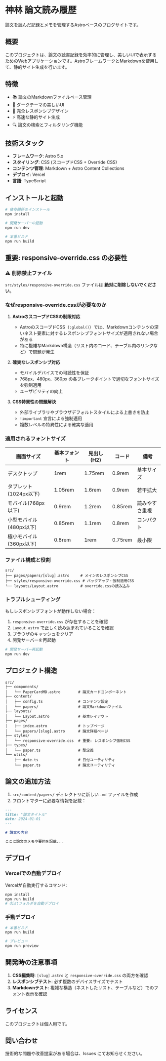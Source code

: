 # 神林 論文読み履歴

論文を読んだ記録とメモを管理するAstroベースのブログサイトです。

## 概要

このプロジェクトは、論文の読書記録を効率的に管理し、美しいUIで表示するためのWebアプリケーションです。AstroフレームワークとMarkdownを使用して、静的サイト生成を行います。

## 特徴

- 📚 論文のMarkdownファイルベース管理
- 🎨 ダークテーマの美しいUI
- 📱 完全レスポンシブデザイン
- ⚡ 高速な静的サイト生成
- 🔍 論文の検索とフィルタリング機能

## 技術スタック

- **フレームワーク**: Astro 5.x
- **スタイリング**: CSS (スコープドCSS + Override CSS)
- **コンテンツ管理**: Markdown + Astro Content Collections
- **デプロイ**: Vercel
- **言語**: TypeScript

## インストールと起動

```bash
# 依存関係のインストール
npm install

# 開発サーバーの起動
npm run dev

# 本番ビルド
npm run build
```

## 重要: responsive-override.css の必要性

### ⚠️ 削除禁止ファイル

`src/styles/responsive-override.css` ファイルは **絶対に削除しないでください**。

### なぜresponsive-override.cssが必要なのか

1. **AstroのスコープドCSSの制限対応**
   - AstroのスコープドCSS（`:global()`）では、Markdownコンテンツの深いネスト要素に対するレスポンシブフォントサイズが適用されない場合がある
   - 特に複雑なMarkdown構造（リスト内のコード、テーブル内のリンクなど）で問題が発生

2. **確実なレスポンシブ対応**
   - モバイルデバイスでの可読性を保証
   - 768px、480px、360px の各ブレークポイントで適切なフォントサイズを強制適用
   - ユーザビリティの向上

3. **CSS特異性の問題解決**
   - 外部ライブラリやブラウザデフォルトスタイルによる上書きを防止
   - `!important` 宣言による強制適用
   - 複数レベルの特異性による確実な適用

### 適用されるフォントサイズ

| 画面サイズ | 基本フォント | 見出し(H2) | コード | 備考 |
|-----------|-------------|-----------|--------|------|
| デスクトップ | 1rem | 1.75rem | 0.9rem | 基本サイズ |
| タブレット(1024px以下) | 1.05rem | 1.6rem | 0.9rem | 若干拡大 |
| モバイル(768px以下) | 0.9rem | 1.2rem | 0.85rem | 読みやすさ重視 |
| 小型モバイル(480px以下) | 0.85rem | 1.1rem | 0.8rem | コンパクト |
| 極小モバイル(360px以下) | 0.8rem | 1rem | 0.75rem | 最小限 |

### ファイル構成と役割

```
src/
├── pages/papers/[slug].astro     # メインのレスポンシブCSS
├── styles/responsive-override.css # バックアップ・強制適用CSS
└── layouts/Layout.astro          # override.cssの読み込み
```

### トラブルシューティング

もしレスポンシブフォントが動作しない場合：

1. `responsive-override.css` が存在することを確認
2. `Layout.astro` で正しく読み込まれていることを確認
3. ブラウザのキャッシュをクリア
4. 開発サーバーを再起動

```bash
# 開発サーバー再起動
npm run dev
```

## プロジェクト構造

```
src/
├── components/
│   └── PaperCardMD.astro        # 論文カードコンポーネント
├── content/
│   ├── config.ts                # コンテンツ設定
│   └── papers/                  # 論文Markdownファイル
├── layouts/
│   └── Layout.astro             # 基本レイアウト
├── pages/
│   ├── index.astro              # トップページ
│   └── papers/[slug].astro      # 論文詳細ページ
├── styles/
│   └── responsive-override.css  # 重要: レスポンシブ強制CSS
├── types/
│   └── paper.ts                 # 型定義
└── utils/
    ├── date.ts                  # 日付ユーティリティ
    └── paper.ts                 # 論文ユーティリティ
```

## 論文の追加方法

1. `src/content/papers/` ディレクトリに新しい `.md` ファイルを作成
2. フロントマターに必要な情報を記載：

```markdown
---
title: "論文タイトル"
date: 2024-01-01
---

# 論文の内容

ここに論文のメモや要約を記載...
```

## デプロイ

### Vercelでの自動デプロイ

Vercelが自動実行するコマンド:

```bash
npm install
npm run build
# distフォルダを自動デプロイ
```

### 手動デプロイ

```bash
# 本番ビルド
npm run build

# プレビュー
npm run preview
```

## 開発時の注意事項

1. **CSS編集時**: `[slug].astro` と `responsive-override.css` の両方を確認
2. **レスポンシブテスト**: 必ず複数のデバイスサイズでテスト
3. **Markdownテスト**: 複雑な構造（ネストしたリスト、テーブルなど）でのフォント表示を確認

## ライセンス

このプロジェクトは個人用です。

## 問い合わせ

技術的な問題や改善提案がある場合は、Issues にてお知らせください。